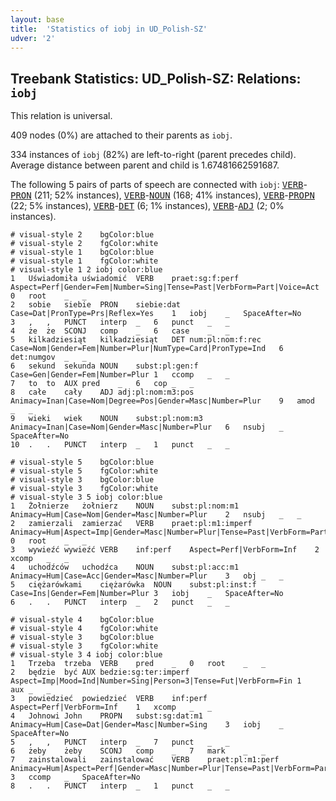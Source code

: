 ```yaml
---
layout: base
title:  'Statistics of iobj in UD_Polish-SZ'
udver: '2'
---
```


## Treebank Statistics: UD_Polish-SZ: Relations: `iobj`

This relation is universal.

409 nodes (0%) are attached to their parents as `iobj`.

334 instances of `iobj` (82%) are left-to-right (parent precedes child).
Average distance between parent and child is 1.67481662591687.

The following 5 pairs of parts of speech are connected with `iobj`: <tt><a href="pl_sz-pos-VERB.html">VERB</a></tt>-<tt><a href="pl_sz-pos-PRON.html">PRON</a></tt> (211; 52% instances), <tt><a href="pl_sz-pos-VERB.html">VERB</a></tt>-<tt><a href="pl_sz-pos-NOUN.html">NOUN</a></tt> (168; 41% instances), <tt><a href="pl_sz-pos-VERB.html">VERB</a></tt>-<tt><a href="pl_sz-pos-PROPN.html">PROPN</a></tt> (22; 5% instances), <tt><a href="pl_sz-pos-VERB.html">VERB</a></tt>-<tt><a href="pl_sz-pos-DET.html">DET</a></tt> (6; 1% instances), <tt><a href="pl_sz-pos-VERB.html">VERB</a></tt>-<tt><a href="pl_sz-pos-ADJ.html">ADJ</a></tt> (2; 0% instances).


~~~ conllu
# visual-style 2	bgColor:blue
# visual-style 2	fgColor:white
# visual-style 1	bgColor:blue
# visual-style 1	fgColor:white
# visual-style 1 2 iobj	color:blue
1	Uświadomiła	uświadomić	VERB	praet:sg:f:perf	Aspect=Perf|Gender=Fem|Number=Sing|Tense=Past|VerbForm=Part|Voice=Act	0	root	_	_
2	sobie	siebie	PRON	siebie:dat	Case=Dat|PronType=Prs|Reflex=Yes	1	iobj	_	SpaceAfter=No
3	,	,	PUNCT	interp	_	6	punct	_	_
4	że	że	SCONJ	comp	_	6	case	_	_
5	kilkadziesiąt	kilkadziesiąt	DET	num:pl:nom:f:rec	Case=Nom|Gender=Fem|Number=Plur|NumType=Card|PronType=Ind	6	det:numgov	_	_
6	sekund	sekunda	NOUN	subst:pl:gen:f	Case=Gen|Gender=Fem|Number=Plur	1	ccomp	_	_
7	to	to	AUX	pred	_	6	cop	_	_
8	całe	cały	ADJ	adj:pl:nom:m3:pos	Animacy=Inan|Case=Nom|Degree=Pos|Gender=Masc|Number=Plur	9	amod	_	_
9	wieki	wiek	NOUN	subst:pl:nom:m3	Animacy=Inan|Case=Nom|Gender=Masc|Number=Plur	6	nsubj	_	SpaceAfter=No
10	.	.	PUNCT	interp	_	1	punct	_	_

~~~


~~~ conllu
# visual-style 5	bgColor:blue
# visual-style 5	fgColor:white
# visual-style 3	bgColor:blue
# visual-style 3	fgColor:white
# visual-style 3 5 iobj	color:blue
1	Żołnierze	żołnierz	NOUN	subst:pl:nom:m1	Animacy=Hum|Case=Nom|Gender=Masc|Number=Plur	2	nsubj	_	_
2	zamierzali	zamierzać	VERB	praet:pl:m1:imperf	Animacy=Hum|Aspect=Imp|Gender=Masc|Number=Plur|Tense=Past|VerbForm=Part|Voice=Act	0	root	_	_
3	wywieźć	wywieźć	VERB	inf:perf	Aspect=Perf|VerbForm=Inf	2	xcomp	_	_
4	uchodźców	uchodźca	NOUN	subst:pl:acc:m1	Animacy=Hum|Case=Acc|Gender=Masc|Number=Plur	3	obj	_	_
5	ciężarówkami	ciężarówka	NOUN	subst:pl:inst:f	Case=Ins|Gender=Fem|Number=Plur	3	iobj	_	SpaceAfter=No
6	.	.	PUNCT	interp	_	2	punct	_	_

~~~


~~~ conllu
# visual-style 4	bgColor:blue
# visual-style 4	fgColor:white
# visual-style 3	bgColor:blue
# visual-style 3	fgColor:white
# visual-style 3 4 iobj	color:blue
1	Trzeba	trzeba	VERB	pred	_	0	root	_	_
2	będzie	być	AUX	bedzie:sg:ter:imperf	Aspect=Imp|Mood=Ind|Number=Sing|Person=3|Tense=Fut|VerbForm=Fin	1	aux	_	_
3	powiedzieć	powiedzieć	VERB	inf:perf	Aspect=Perf|VerbForm=Inf	1	xcomp	_	_
4	Johnowi	John	PROPN	subst:sg:dat:m1	Animacy=Hum|Case=Dat|Gender=Masc|Number=Sing	3	iobj	_	SpaceAfter=No
5	,	,	PUNCT	interp	_	7	punct	_	_
6	żeby	żeby	SCONJ	comp	_	7	mark	_	_
7	zainstalowali	zainstalować	VERB	praet:pl:m1:perf	Animacy=Hum|Aspect=Perf|Gender=Masc|Number=Plur|Tense=Past|VerbForm=Part|Voice=Act	3	ccomp	_	SpaceAfter=No
8	.	.	PUNCT	interp	_	1	punct	_	_

~~~


